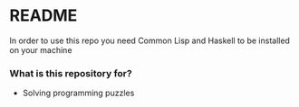 # README #

In order to use this repo you need Common Lisp and Haskell to be installed on your machine

### What is this repository for? ###

* Solving programming puzzles
